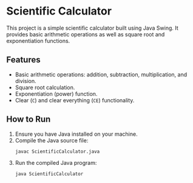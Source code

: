 # Scientific Calculator

This project is a simple scientific calculator built using Java Swing. It provides basic arithmetic operations as well as square root and exponentiation functions.

## Features

- Basic arithmetic operations: addition, subtraction, multiplication, and division.
- Square root calculation.
- Exponentiation (power) function.
- Clear (`C`) and clear everything (`CE`) functionality.

## How to Run

1. Ensure you have Java installed on your machine.
2. Compile the Java source file:
    ```bash
    javac ScientificCalculator.java
    ```
3. Run the compiled Java program:
    ```bash
    java ScientificCalculator
   
    
